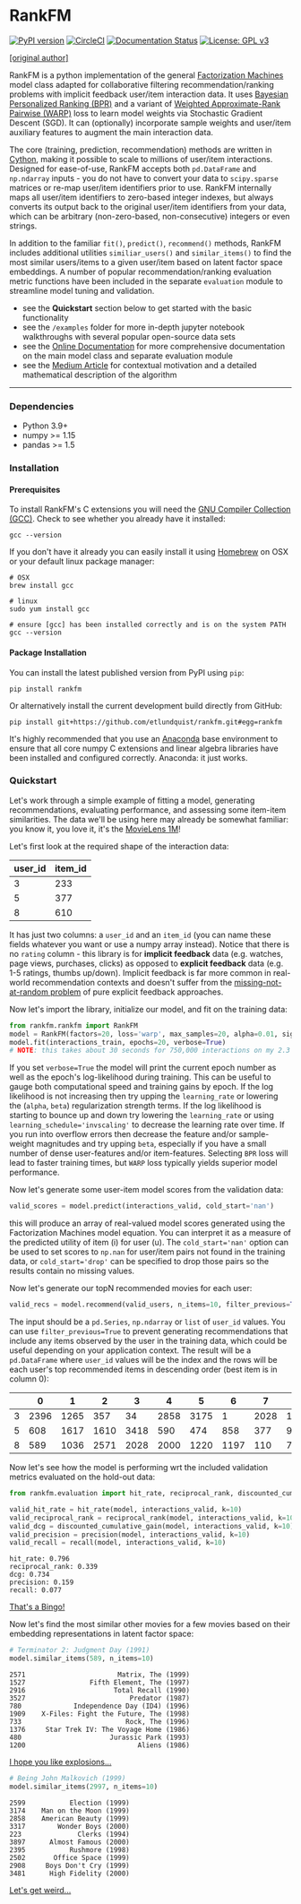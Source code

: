 # RankFM

[![PyPI version](https://badge.fury.io/py/rankfm.svg)](https://badge.fury.io/py/rankfm)
[![CircleCI](https://circleci.com/gh/etlundquist/rankfm.svg?style=shield)](https://circleci.com/gh/etlundquist/rankfm)
[![Documentation Status](https://readthedocs.org/projects/rankfm/badge/?version=latest)](https://rankfm.readthedocs.io/en/latest/?badge=latest)
[![License: GPL v3](https://img.shields.io/badge/License-GPLv3-blue.svg)](https://www.gnu.org/licenses/gpl-3.0)

[[original author]](https://github.com/etlundquist/rankfm)

RankFM is a python implementation of the general [Factorization Machines](https://www.csie.ntu.edu.tw/~b97053/paper/Rendle2010FM.pdf) model class adapted for collaborative filtering recommendation/ranking problems with implicit feedback user/item interaction data. It uses [Bayesian Personalized Ranking (BPR)](https://arxiv.org/pdf/1205.2618.pdf) and a variant of [Weighted Approximate-Rank Pairwise (WARP)](http://citeseerx.ist.psu.edu/viewdoc/download?doi=10.1.1.587.3946&rep=rep1&type=pdf) loss to learn model weights via Stochastic Gradient Descent (SGD). It can (optionally) incorporate sample weights and user/item auxiliary features to augment the main interaction data.

The core (training, prediction, recommendation) methods are written in [Cython](https://cython.org/), making it possible to scale to millions of user/item interactions. Designed for ease-of-use, RankFM accepts both `pd.DataFrame` and `np.ndarray` inputs - you do not have to convert your data to `scipy.sparse` matrices or re-map user/item identifiers prior to use. RankFM internally maps all user/item identifiers to zero-based integer indexes, but always converts its output back to the original user/item identifiers from your data, which can be arbitrary (non-zero-based, non-consecutive) integers or even strings.

In addition to the familiar `fit()`, `predict()`, `recommend()` methods, RankFM includes additional utilities `similiar_users()` and `similar_items()` to find the most similar users/items to a given user/item based on latent factor space embeddings. A number of popular recommendation/ranking evaluation metric functions have been included in the separate `evaluation` module to streamline model tuning and validation.

* see the **Quickstart** section below to get started with the basic functionality
* see the `/examples` folder for more in-depth jupyter notebook walkthroughs with several popular open-source data sets
* see the [Online Documentation](https://rankfm.readthedocs.io/en/latest/) for more comprehensive documentation on the main model class and separate evaluation module
* see the [Medium Article](https://towardsdatascience.com/factorization-machines-for-item-recommendation-with-implicit-feedback-data-5655a7c749db) for contextual motivation and a detailed mathematical description of the algorithm

---
### Dependencies
* Python 3.9+
* numpy >= 1.15
* pandas >= 1.5

### Installation

#### Prerequisites

To install RankFM's C extensions you will need the [GNU Compiler Collection (GCC)](https://gcc.gnu.org/). Check to see whether you already have it installed:
```
gcc --version
```

If you don't have it already you can easily install it using [Homebrew](https://brew.sh/) on OSX or your default linux package manager:
```
# OSX
brew install gcc

# linux
sudo yum install gcc

# ensure [gcc] has been installed correctly and is on the system PATH
gcc --version
```

#### Package Installation

You can install the latest published version from PyPI using `pip`:
```
pip install rankfm
```
Or alternatively install the current development build directly from GitHub:
```
pip install git+https://github.com/etlundquist/rankfm.git#egg=rankfm
```

It's highly recommended that you use an [Anaconda](https://www.anaconda.com/) base environment to ensure that all core numpy C extensions and linear algebra libraries have been installed and configured correctly. Anaconda: it just works.

### Quickstart
Let's work through a simple example of fitting a model, generating recommendations, evaluating performance, and assessing some item-item similarities. The data we'll be using here may already be somewhat familiar: you know it, you love it, it's the [MovieLens 1M](https://grouplens.org/datasets/movielens/1m/)!

Let's first look at the required shape of the interaction data:

| user_id | item_id |
|---------|---------|
| 3       | 233     |
| 5       | 377     |
| 8       | 610     |

It has just two columns: a `user_id` and an `item_id` (you can name these fields whatever you want or use a numpy array instead). Notice that there is no `rating` column - this library is for **implicit feedback** data (e.g. watches, page views, purchases, clicks) as opposed to **explicit feedback** data (e.g. 1-5 ratings, thumbs up/down). Implicit feedback is far more common in real-world recommendation contexts and doesn't suffer from the [missing-not-at-random problem](https://resources.bibblio.org/hubfs/share/2018-01-24-RecSysLDN-Ravelin.pdf) of pure explicit feedback approaches.

Now let's import the library, initialize our model, and fit on the training data:
```python
from rankfm.rankfm import RankFM
model = RankFM(factors=20, loss='warp', max_samples=20, alpha=0.01, sigma=0.1, learning_rate=0.1, learning_schedule='invscaling')
model.fit(interactions_train, epochs=20, verbose=True)
# NOTE: this takes about 30 seconds for 750,000 interactions on my 2.3 GHz i5 8GB RAM MacBook
```
If you set `verbose=True` the model will print the current epoch number as well as the epoch's log-likelihood during training. This can be useful to gauge both computational speed and training gains by epoch. If the log likelihood is not increasing then try upping the `learning_rate` or lowering the (`alpha`, `beta`) regularization strength terms. If the log likelihood is starting to bounce up and down try lowering the `learning_rate` or using `learning_schedule='invscaling'` to decrease the learning rate over time. If you run into overflow errors then decrease the feature and/or sample-weight magnitudes and try upping `beta`, especially if you have a small number of dense user-features and/or item-features. Selecting `BPR` loss will lead to faster training times, but `WARP` loss typically yields superior model performance.

Now let's generate some user-item model scores from the validation data:
```python
valid_scores = model.predict(interactions_valid, cold_start='nan')
```
this will produce an array of real-valued model scores generated using the Factorization Machines model equation. You can interpret it as a measure of the predicted utility of item (i) for user (u). The `cold_start='nan'` option can be used to set scores to `np.nan` for user/item pairs not found in the training data, or `cold_start='drop'` can be specified to drop those pairs so the results contain no missing values.

Now let's generate our topN recommended movies for each user:
```python
valid_recs = model.recommend(valid_users, n_items=10, filter_previous=True, cold_start='drop')
```
The input should be a `pd.Series`, `np.ndarray` or `list` of `user_id` values. You can use `filter_previous=True` to prevent generating recommendations that include any items observed by the user in the training data, which could be useful depending on your application context. The result will be a `pd.DataFrame` where `user_id` values will be the index and the rows will be each user's top recommended items in descending order (best item is in column 0):

|   |    0|    1|    2|    3|    4|    5|    6|    7|   8|    9|
|---|-----|-----|-----|-----|-----|-----|-----|-----|----|-----|
|3  | 2396| 1265|  357|   34| 2858| 3175|    1| 2028|  17|  356|
|5  |  608| 1617| 1610| 3418|  590|  474|  858|  377| 924| 1036|
|8  |  589| 1036| 2571| 2028| 2000| 1220| 1197|  110| 780| 1954|

Now let's see how the model is performing wrt the included validation metrics evaluated on the hold-out data:
```python
from rankfm.evaluation import hit_rate, reciprocal_rank, discounted_cumulative_gain, precision, recall

valid_hit_rate = hit_rate(model, interactions_valid, k=10)
valid_reciprocal_rank = reciprocal_rank(model, interactions_valid, k=10)
valid_dcg = discounted_cumulative_gain(model, interactions_valid, k=10)
valid_precision = precision(model, interactions_valid, k=10)
valid_recall = recall(model, interactions_valid, k=10)
```
```
hit_rate: 0.796
reciprocal_rank: 0.339
dcg: 0.734
precision: 0.159
recall: 0.077
```
[That's a Bingo!](https://www.youtube.com/watch?v=q5pESPQpXxE)

Now let's find the most similar other movies for a few movies based on their embedding representations in latent factor space:
```python
# Terminator 2: Judgment Day (1991)
model.similar_items(589, n_items=10)
```
```
2571                       Matrix, The (1999)
1527                Fifth Element, The (1997)
2916                      Total Recall (1990)
3527                          Predator (1987)
780             Independence Day (ID4) (1996)
1909    X-Files: Fight the Future, The (1998)
733                          Rock, The (1996)
1376     Star Trek IV: The Voyage Home (1986)
480                      Jurassic Park (1993)
1200                            Aliens (1986)
```
[I hope you like explosions...](https://www.youtube.com/watch?v=uENYMZNzg9w)

```python
# Being John Malkovich (1999)
model.similar_items(2997, n_items=10)
```
```
2599           Election (1999)
3174    Man on the Moon (1999)
2858    American Beauty (1999)
3317        Wonder Boys (2000)
223              Clerks (1994)
3897      Almost Famous (2000)
2395           Rushmore (1998)
2502       Office Space (1999)
2908     Boys Don't Cry (1999)
3481      High Fidelity (2000)
```
[Let's get weird...](https://www.youtube.com/watch?v=lIpev8JXJHQ&t=5s)
